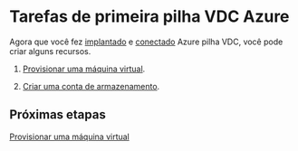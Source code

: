 <properties
    pageTitle="Tarefas principais do Azure pilha VDC | Microsoft Azure"
    description="Aprenda a criar um plano e oferecer e assinar essa oferta e usar os serviços fornecidos para criar uma máquina virtual."
    services="azure-stack"
    documentationCenter=""
    authors="ErikjeMS"
    manager="byronr"
    editor=""/>

<tags
    ms.service="azure-stack"
    ms.workload="na"
    ms.tgt_pltfrm="na"
    ms.devlang="na"
    ms.topic="get-started-article"
    ms.date="09/26/2016"
    ms.author="erikje"/>

# <a name="azure-stack-poc-first-tasks"></a>Tarefas de primeira pilha VDC Azure

Agora que você fez [implantado](azure-stack-deploy.md) e [conectado](azure-stack-connect-azure-stack.md) Azure pilha VDC, você pode criar alguns recursos.

1.  [Provisionar uma máquina virtual](azure-stack-provision-vm.md).

2.  [Criar uma conta de armazenamento](azure-stack-provision-storage-account.md).

## <a name="next-steps"></a>Próximas etapas

[Provisionar uma máquina virtual](azure-stack-subscribe-plan-provision-vm.md)
